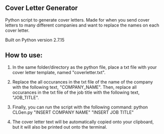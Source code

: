 ## Cover Letter Generator

Python script to generate cover letters. Made for when you send cover letters to many different companies and want to replace the names on each cover letter.

Built on Python version 2.7.15

## How to use:

1. In the same folder/directory as the python file, place a txt file with your cover letter template, named "coverletter.txt".

2. Replace the all occurances in the txt file of the name of the company with the following text, "COMPANY_NAME". Then, replace all occurances in the txt file of the job title with the following text, "JOB_TITLE".

3. Finally, you can run the script with the following command:
	python CLGen.py "INSERT COMPANY NAME" "INSERT JOB TITLE"

4. The cover letter text will be automatically copied onto your clipboard, but it will also be printed out onto the terminal.
